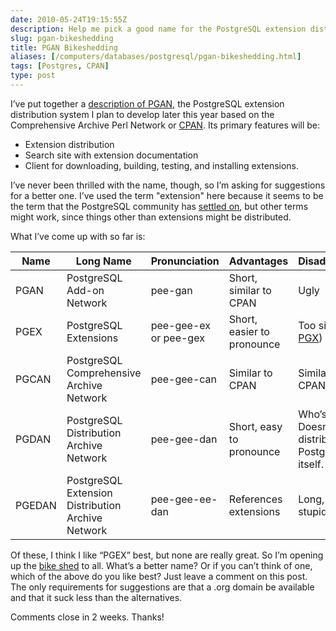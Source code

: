 ```yaml
--- 
date: 2010-05-24T19:15:55Z
description: Help me pick a good name for the PostgreSQL extension distribution network and site.
slug: pgan-bikeshedding
title: PGAN Bikeshedding
aliases: [/computers/databases/postgresql/pgan-bikeshedding.html]
tags: [Postgres, CPAN]
type: post
---
```


<p>I’ve put together a <a href="http://wiki.postgresql.org/wiki/PGAN">description of PGAN</a>, the PostgreSQL extension distribution system I plan to develop later this year based on the Comprehensive Archive Perl Network or <a href="http://search.cpan.org/">CPAN</a>. Its primary features will be:</p>

<ul>
<li>Extension distribution</li>
<li>Search site with extension documentation</li>
<li>Client for downloading, building, testing, and installing extensions.</li>
</ul>

<p>I’ve never been thrilled with the name, though, so I’m asking for suggestions for a better one. I’ve used the term "extension" here because it seems to be the term that the PostgreSQL community has <a href="http://wiki.postgresql.org/wiki/ExtensionPackaging">settled on</a>, but other terms might work, since things other than extensions might be distributed.</p>

<p>What I’ve come up with so far is:</p>

<table>
  <thead><tr>
    <th>Name</th>
    <th>Long Name</th>
    <th>Pronunciation</th>
    <th>Advantages</th>
    <th>Disadvantages</th>
  </tr></thead>
  <tr class="odd">
    <td>PGAN</td>
    <td>PostgreSQL Add-on Network</td>
    <td>pee-gan</td>
    <td>Short, similar to CPAN</td>
    <td>Ugly</td>
  </tr>
  <tr>
    <td>PGEX</td>
    <td>PostgreSQL Extensions</td>
    <td>pee-gee-ex or pee-gex</td>
    <td>Short, easier to pronounce</td>
    <td>Too similar to <a href="http://pgexperts.com/">PGX</a>)</td>
  </tr>
  <tr class="odd">
    <td>PGCAN</td>
    <td>PostgreSQL Comprehensive Archive Network</td>
    <td>pee-gee-can</td>
    <td>Similar to CPAN</td>
    <td>Similar to CPAN</td>
  </tr>
  <tr>
    <td>PGDAN</td>
    <td>PostgreSQL Distribution Archive Network</td>
    <td>pee-gee-dan</td>
    <td>Short, easy to pronounce</td>
    <td>Who’s “Dan”? Doesn’t distribute PostgreSQL itself.</td>
  </tr>
  <tr class="odd">
    <td>PGEDAN</td>
    <td>PostgreSQL Extension Distribution Archive Network</td>
    <td>pee-gee-ee-dan</td>
    <td>References extensions</td>
    <td>Long, sounds stupid</td>
  </tr>
</table>

<p>Of these, I think I like “PGEX” best, but none are really great. So I’m opening up the <a href="https://en.wikipedia.org/wiki/Parkinson's_Law_of_Triviality">bike shed</a> to all. What’s a better name? Or if you can’t think of one, which of the above do you like best? Just leave a comment on this post. The only requirements for suggestions are that a .org domain be available and that it suck less than the alternatives.</p>

<p>Comments close in 2 weeks. Thanks!</p>
